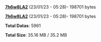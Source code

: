 [**7h6w8LA2**](/data/7h6w8LA2.txt) (23/01/23 - 05:28)- 198701 bytes

[**7h6w8LA2**](/data/7h6w8LA2.txt) (23/01/23 - 05:28)- 198701 bytes

**Total Datas**: 5961

**Total Size**: 35.16 MB / 35.2 MB